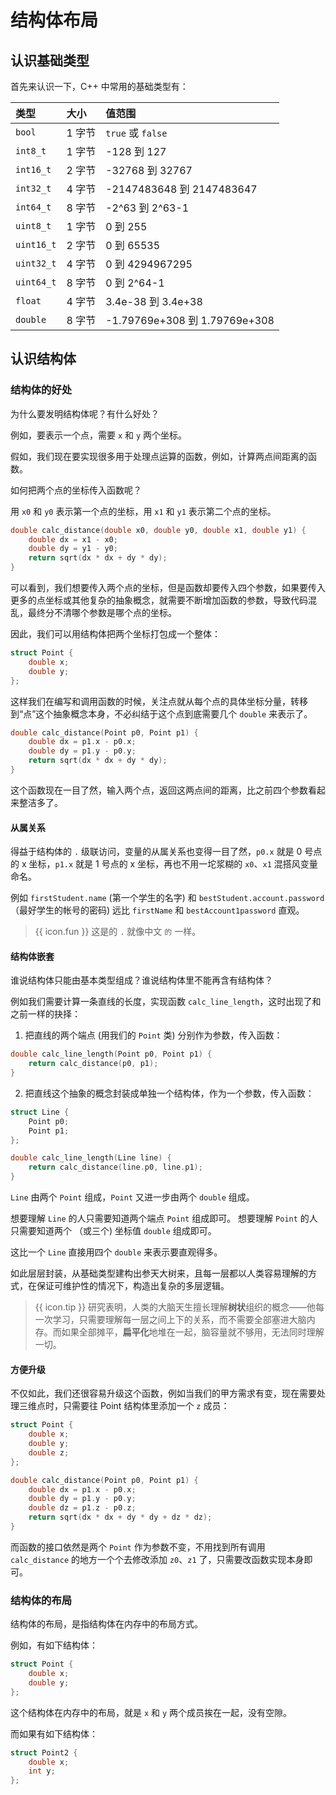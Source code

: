 # 结构体布局

## 认识基础类型

首先来认识一下，C++ 中常用的基础类型有：

| 类型 | 大小 | 值范围 |
| :-- | :-- | :-- |
| `bool` | 1 字节 | `true` 或 `false` |
| `int8_t` | 1 字节 | -128 到 127 |
| `int16_t` | 2 字节 | -32768 到 32767 |
| `int32_t` | 4 字节 | -2147483648 到 2147483647 |
| `int64_t` | 8 字节 | -2^63 到 2^63-1 |
| `uint8_t` | 1 字节 | 0 到 255 |
| `uint16_t` | 2 字节 | 0 到 65535 |
| `uint32_t` | 4 字节 | 0 到 4294967295 |
| `uint64_t` | 8 字节 | 0 到 2^64-1 |
| `float` | 4 字节 | 3.4e-38 到 3.4e+38 |
| `double` | 8 字节 | -1.79769e+308 到 1.79769e+308 |

## 认识结构体

### 结构体的好处

为什么要发明结构体呢？有什么好处？

例如，要表示一个点，需要 `x` 和 `y` 两个坐标。

假如，我们现在要实现很多用于处理点运算的函数，例如，计算两点间距离的函数。

如何把两个点的坐标传入函数呢？

用 `x0` 和 `y0` 表示第一个点的坐标，用 `x1` 和 `y1` 表示第二个点的坐标。

```cpp
double calc_distance(double x0, double y0, double x1, double y1) {
    double dx = x1 - x0;
    double dy = y1 - y0;
    return sqrt(dx * dx + dy * dy);
}
```

可以看到，我们想要传入两个点的坐标，但是函数却要传入四个参数，如果要传入更多的点坐标或其他复杂的抽象概念，就需要不断增加函数的参数，导致代码混乱，最终分不清哪个参数是哪个点的坐标。

因此，我们可以用结构体把两个坐标打包成一个整体：

```cpp
struct Point {
    double x;
    double y;
};
```

这样我们在编写和调用函数的时候，关注点就从每个点的具体坐标分量，转移到“点”这个抽象概念本身，不必纠结于这个点到底需要几个 `double` 来表示了。

```cpp
double calc_distance(Point p0, Point p1) {
    double dx = p1.x - p0.x;
    double dy = p1.y - p0.y;
    return sqrt(dx * dx + dy * dy);
}
```

这个函数现在一目了然，输入两个点，返回这两点间的距离，比之前四个参数看起来整洁多了。

#### 从属关系

得益于结构体的 `.` 级联访问，变量的从属关系也变得一目了然，`p0.x` 就是 0 号点的 x 坐标，`p1.x` 就是 1 号点的 x 坐标，再也不用一坨浆糊的 `x0`、`x1` 混搭风变量命名。

例如 `firstStudent.name` (第一个学生的名字) 和 `bestStudent.account.password` （最好学生的帐号的密码) 远比 `firstName` 和 `bestAccount1password` 直观。

> {{ icon.fun }} 这是的 `.` 就像中文 `的` 一样。

#### 结构体嵌套

谁说结构体只能由基本类型组成？谁说结构体里不能再含有结构体？

例如我们需要计算一条直线的长度，实现函数 `calc_line_length`，这时出现了和之前一样的抉择：

1. 把直线的两个端点 (用我们的 `Point` 类) 分别作为参数，传入函数：

```cpp
double calc_line_length(Point p0, Point p1) {
    return calc_distance(p0, p1);
}
```

2. 把直线这个抽象的概念封装成单独一个结构体，作为一个参数，传入函数：

```cpp
struct Line {
    Point p0;
    Point p1;
};

double calc_line_length(Line line) {
    return calc_distance(line.p0, line.p1);
}
```

`Line` 由两个 `Point` 组成，`Point` 又进一步由两个 `double` 组成。

想要理解 `Line` 的人只需要知道两个端点 `Point` 组成即可。
想要理解 `Point` 的人只需要知道两个 （或三个) 坐标值 `double` 组成即可。

这比一个 `Line` 直接用四个 `double` 来表示要直观得多。

如此层层封装，从基础类型建构出参天大树来，且每一层都以人类容易理解的方式，在保证可维护性的情况下，构造出复杂的多层逻辑。

> {{ icon.tip }} 研究表明，人类的大脑天生擅长理解**树状**组织的概念——他每一次学习，只需要理解每一层之间上下的关系，而不需要全部塞进大脑内存。而如果全部摊平，**扁平化**地堆在一起，脑容量就不够用，无法同时理解一切。

#### 方便升级

不仅如此，我们还很容易升级这个函数，例如当我们的甲方需求有变，现在需要处理三维点时，只需要往 Point 结构体里添加一个 `z` 成员：

```cpp
struct Point {
    double x;
    double y;
    double z;
};

double calc_distance(Point p0, Point p1) {
    double dx = p1.x - p0.x;
    double dy = p1.y - p0.y;
    double dz = p1.z - p0.z;
    return sqrt(dx * dx + dy * dy + dz * dz);
}
```

而函数的接口依然是两个 `Point` 作为参数不变，不用找到所有调用 `calc_distance` 的地方一个个去修改添加 `z0`、`z1` 了，只需要改函数实现本身即可。

### 结构体的布局

结构体的布局，是指结构体在内存中的布局方式。

例如，有如下结构体：

```cpp
struct Point {
    double x;
    double y;
};
```

这个结构体在内存中的布局，就是 `x` 和 `y` 两个成员挨在一起，没有空隙。

而如果有如下结构体：

```cpp
struct Point2 {
    double x;
    int y;
};
```
